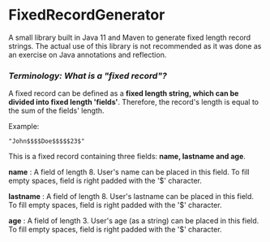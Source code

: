 # FixedRecordGenerator
A small library built in Java 11 and Maven to generate fixed length record strings. 
The actual use of this library is not recommended as it was done as an exercise on Java annotations and reflection.

### *Terminology: What is a "fixed record"?* 

A fixed record can be defined as a **fixed length string, which can be divided into fixed length 'fields'**. Therefore, the record's length is equal to the
sum of the fields' length.

Example: 

    "John$$$$Doe$$$$$23$"

This is a fixed record containing three fields: **name, lastname and age**.

**name** : A field of length 8. User's name can be placed in this field. To fill empty spaces, field is right padded with the '$' character.

**lastname** : A field of length 8. User's lastname can be placed in this field. To fill empty spaces, field is right padded with the '$' character.

**age** : A field of length 3. User's age (as a string) can be placed in this field. To fill empty spaces, field is right padded with the '$' character.